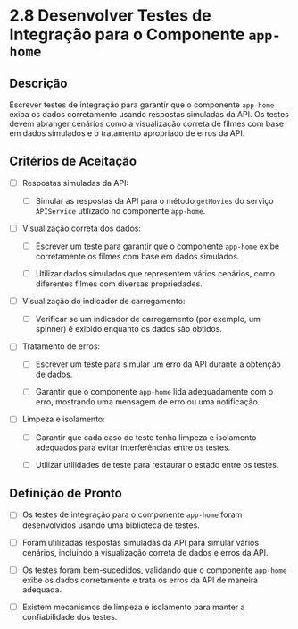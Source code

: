 # 2.8 Desenvolver Testes de Integração para o Componente `app-home`

## Descrição

Escrever testes de integração para garantir que o componente `app-home` exiba os dados corretamente usando respostas simuladas da API. Os testes devem abranger cenários como a visualização correta de filmes com base em dados simulados e o tratamento apropriado de erros da API.

## Critérios de Aceitação

- [ ] Respostas simuladas da API:

    - [ ] Simular as respostas da API para o método `getMovies` do serviço `APIService` utilizado no componente `app-home`.

- [ ] Visualização correta dos dados:

    - [ ] Escrever um teste para garantir que o componente `app-home` exibe corretamente os filmes com base em dados simulados.

    - [ ] Utilizar dados simulados que representem vários cenários, como diferentes filmes com diversas propriedades.

- [ ] Visualização do indicador de carregamento:

    - [ ] Verificar se um indicador de carregamento (por exemplo, um spinner) é exibido enquanto os dados são obtidos.  

- [ ] Tratamento de erros:

    - [ ] Escrever um teste para simular um erro da API durante a obtenção de dados.

    - [ ] Garantir que o componente `app-home` lida adequadamente com o erro, mostrando uma mensagem de erro ou uma notificação.

- [ ] Limpeza e isolamento:

    - [ ] Garantir que cada caso de teste tenha limpeza e isolamento adequados para evitar interferências entre os testes.

    - [ ] Utilizar utilidades de teste para restaurar o estado entre os testes.

## Definição de Pronto

- [ ] Os testes de integração para o componente `app-home` foram desenvolvidos usando uma biblioteca de testes.

- [ ] Foram utilizadas respostas simuladas da API para simular vários cenários, incluindo a visualização correta de dados e erros da API.

- [ ] Os testes foram bem-sucedidos, validando que o componente `app-home` exibe os dados corretamente e trata os erros da API de maneira adequada.

- [ ] Existem mecanismos de limpeza e isolamento para manter a confiabilidade dos testes.
